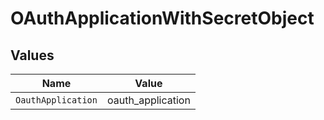 # OAuthApplicationWithSecretObject


## Values

| Name               | Value              |
| ------------------ | ------------------ |
| `OauthApplication` | oauth_application  |
